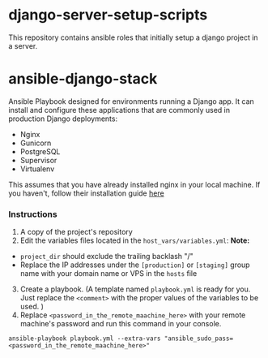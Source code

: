# django-server-setup-scripts
This repository contains ansible roles that initially setup a django project in a server.

ansible-django-stack
====================

Ansible Playbook designed for environments running a Django app.  It can install and configure these applications that are commonly used in production Django deployments:

- Nginx
- Gunicorn
- PostgreSQL
- Supervisor
- Virtualenv

This assumes that you have already installed nginx in your local machine. If you haven't, follow their installation guide [here](https://www.nginx.com/resources/admin-guide/installing-nginx-open-source/) 

### Instructions
1. A copy of the project's repository
2.  Edit the variables files located in the `host_vars/variables.yml`:
**Note:**
- `project_dir` should exclude the trailing backlash "/"
- Replace the IP addresses under the `[production]` or `[staging]` group name with your domain name or VPS in the `hosts` file 
3. Create a playbook. (A template named `playbook.yml` is ready for you. Just replace the `<comment>` with the proper values of the variables to be used. )
4. Replace `<password_in_the_remote_maachine_here>` with your remote machine's password and run this command in your console.
```
ansible-playbook playbook.yml --extra-vars "ansible_sudo_pass=<password_in_the_remote_maachine_here>"
```
